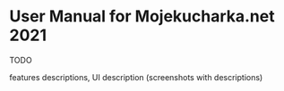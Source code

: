 # User Manual for Mojekucharka.net 2021

TODO

features descriptions, UI description (screenshots with descriptions)
